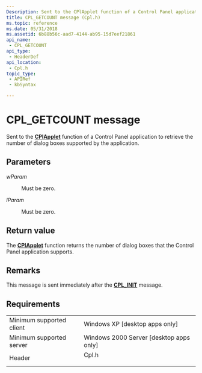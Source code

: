 ```yaml
---
Description: Sent to the CPlApplet function of a Control Panel application to retrieve the number of dialog boxes supported by the application.
title: CPL_GETCOUNT message (Cpl.h)
ms.topic: reference
ms.date: 05/31/2018
ms.assetid: 6b88b56c-aad7-4144-ab95-15d7eef21861
api_name: 
 - CPL_GETCOUNT
api_type: 
 - HeaderDef
api_location: 
 - Cpl.h
topic_type: 
 - APIRef
 - kbSyntax

---
```


# CPL\_GETCOUNT message

Sent to the [**CPlApplet**](https://msdn.microsoft.com/en-us/library/Bb776392(v=VS.85).aspx) function of a Control Panel application to retrieve the number of dialog boxes supported by the application.

## Parameters

<dl> <dt>

*wParam* 
</dt> <dd>Must be zero.</dd> <dt>

*lParam* 
</dt> <dd>Must be zero.</dd> </dl>

## Return value

The [**CPlApplet**](https://msdn.microsoft.com/en-us/library/Bb776392(v=VS.85).aspx) function returns the number of dialog boxes that the Control Panel application supports.

## Remarks

This message is sent immediately after the [**CPL\_INIT**](cpl-init.md) message.

## Requirements



|                                     |                                                                                  |
|-------------------------------------|----------------------------------------------------------------------------------|
| Minimum supported client<br/> | Windows XP \[desktop apps only\]<br/>                                      |
| Minimum supported server<br/> | Windows 2000 Server \[desktop apps only\]<br/>                             |
| Header<br/>                   | <dl> <dt>Cpl.h</dt> </dl> |



 

 




